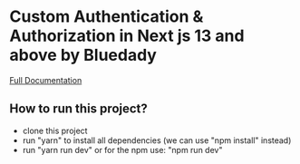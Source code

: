 # Custom Authentication & Authorization in Next js 13 and above by Bluedady

[Full Documentation](https://www.bluedady.com/posts/custom-authentication-and-authorization-in-next-js)

## How to run this project?

- clone this project
- run "yarn" to install all dependencies (we can use "npm install" instead)
- run "yarn run dev" or for the npm use: "npm run dev"
